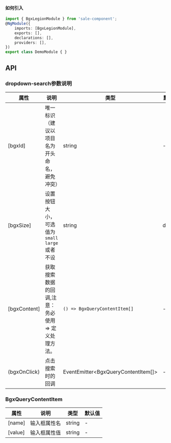 <!-- ### dropdown-search ###

下拉列表需要系列操作（增删改查）数据时使用


#### 何时使用 ####

标记了一个（或封装一组）操作命令，响应用户点击行为，触发相应的业务逻辑。 -->

#### 如何引入 ####
``` typescript
import { BgxLegionModule } from 'sale-component';
@NgModule({
    imports: [BgxLegionModule],
    exports: [],
    declarations: [],
    providers: [],
})
export class DemoModule { }
```
## API ##

### dropdown-search参数说明 ###

属性|说明|类型|默认值
---|---|---|---
[bgxId]| 唯一标识（建议以项目名为开头命名，避免冲突） | string | -
[bgxSize] | 设置按钮大小，可选值为 `small` `large` 或者不设| string | default
[bgxContent] | 获取搜索数据的回调,注意：务必使用 => 定义处理方法。 |`() => BgxQueryContentItem[]`| -
(bgxOnClick) | 点击搜索时的回调 | EventEmitter<BgxQueryContentItem[]> | -

### BgxQueryContentItem

属性|说明|类型|默认值
---|---|---|---
[name] | 输入框属性名 | string | -
[value] | 输入框属性值 | string | -